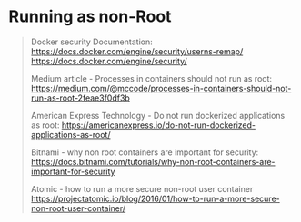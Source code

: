 # Running as non-Root
> Docker security Documentation:
> https://docs.docker.com/engine/security/userns-remap/
> https://docs.docker.com/engine/security/
> 
> Medium article - Processes in containers should not run as root:
> https://medium.com/@mccode/processes-in-containers-should-not-run-as-root-2feae3f0df3b
> 
> American Express Technology - Do not run dockerized applications as root:
> https://americanexpress.io/do-not-run-dockerized-applications-as-root/
> 
> Bitnami - why non root containers are important for security:
> https://docs.bitnami.com/tutorials/why-non-root-containers-are-important-for-security
> 
> Atomic - how to run a more secure non-root user container
> https://projectatomic.io/blog/2016/01/how-to-run-a-more-secure-non-root-user-container/

